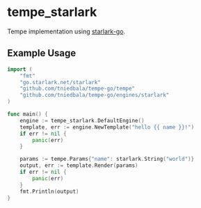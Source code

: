 # tempe_starlark
Tempe implementation using [starlark-go](https://github.com/google/starlark-go).

## Example Usage
```go
import (
    "fmt"
	"go.starlark.net/starlark"
	"github.com/tniedbala/tempe-go/tempe"
    "github.com/tniedbala/tempe-go/engines/starlark"
)

func main() {
    engine := tempe_starlark.DefaultEngine()
    template, err := engine.NewTemplate("hello {{ name }}!")
    if err != nil {
        panic(err)
    }

    params := tempe.Params{"name": starlark.String("world")}
    output, err := template.Render(params)
    if err != nil {
        panic(err)
    }
    fmt.Println(output)
}
```